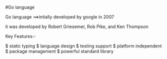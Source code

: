 #Go language


Go language ==>intially developed by google in 2007

it was developed by Robert Griesemer, Rob Pike, and Ken Thompson

Key Features:-

 $  static typing
 $  language design
 $  testing support
 $  platform independent
 $  package management
 $  powerful standard library

